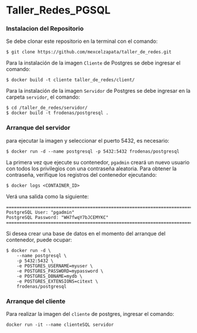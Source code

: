 # Taller_Redes_PGSQL

### Instalacion del Repositorio
Se debe clonar este repositorio en la terminal con el comando:



```
$ git clone https://github.com/mexcelzapata/taller_de_redes.git
```

Para la instalación de la imagen `Cliente` de Postgres se debe ingresar el comando:
```
$ docker build -t cliente taller_de_redes/client/
```
Para la instalación de la imagen `Servidor` de Postgres se debe ingresar en la carpeta `servidor`, el comando:
```
$ cd /taller_de_redes/servidor/
$ docker build -t frodenas/postgresql .
```

### Arranque del servidor
para ejecutar la imagen y seleccionar el puerto 5432, es necesario:
```
$ docker run -d --name postgresql -p 5432:5432 frodenas/postgresql

```
La primera vez que ejecute su contenedor, `pgadmin` creará un nuevo usuario con todos los privilegios con una contraseña aleatoria. Para obtener la contraseña, verifique los registros del contenedor ejecutando:

```
$ docker logs <CONTAINER_ID>
```
Verá una salida como la siguiente:
```
========================================================================
PostgreSQL User: "pgadmin"
PostgreSQL Password: "WH7fwqY7bJCEMYKC"
========================================================================
```

Si desea crear una base de datos en el momento del arranque del contenedor, puede ocupar:

```
$ docker run -d \
    --name postgresql \
    -p 5432:5432 \
    -e POSTGRES_USERNAME=myuser \
    -e POSTGRES_PASSWORD=mypassword \
    -e POSTGRES_DBNAME=mydb \
    -e POSTGRES_EXTENSIONS=citext \
    frodenas/postgresql
```
### Arranque del cliente
Para realizar la imagen del `cliente` de postgres, ingresar el comando:

```
docker run -it --name clienteSQL servidor

```


